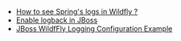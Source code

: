 * [How to see Spring's logs in Wildfly ?](https://developer.jboss.org/message/920103#920103)
* [Enable logback in JBoss](https://anotheria.net/blog/devops/enable-logback-in-jboss/)
* [JBoss WildfFly Logging Configuration Example](https://examples.javacodegeeks.com/enterprise-java/jboss-wildfly/jboss-wildffly-logging-configuration-example/)

